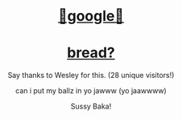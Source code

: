 <div align = 'center'>
  <br>
  
  <h1><strong><a href = 'https://google.com/'>💖google💖</a></strong></h1>
  <h1><strong><a href = 'https://bread.quest'>bread?</a></strong></h1>
  <p>Say thanks to Wesley for this. (28 unique visitors!)</p>
  <p>can i put my ballz in yo jawww (yo jaawwww)</p>
  <p>Sussy Baka!</p>
</div>
